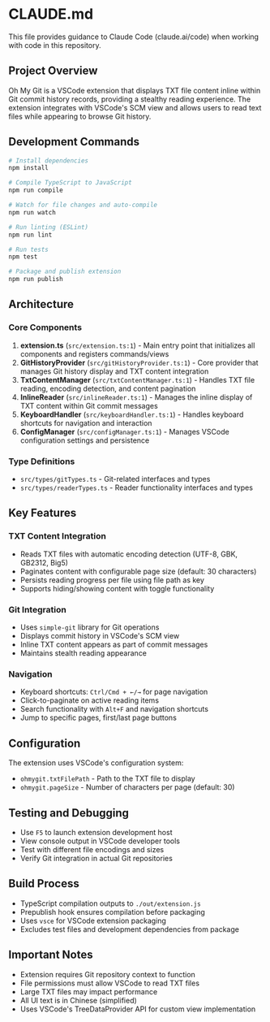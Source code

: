 # CLAUDE.md

This file provides guidance to Claude Code (claude.ai/code) when working with code in this repository.

## Project Overview

Oh My Git is a VSCode extension that displays TXT file content inline within Git commit history records, providing a stealthy reading experience. The extension integrates with VSCode's SCM view and allows users to read text files while appearing to browse Git history.

## Development Commands

```bash
# Install dependencies
npm install

# Compile TypeScript to JavaScript
npm run compile

# Watch for file changes and auto-compile
npm run watch

# Run linting (ESLint)
npm run lint

# Run tests
npm test

# Package and publish extension
npm run publish
```

## Architecture

### Core Components

1. **extension.ts** (`src/extension.ts:1`) - Main entry point that initializes all components and registers commands/views
2. **GitHistoryProvider** (`src/gitHistoryProvider.ts:1`) - Core provider that manages Git history display and TXT content integration
3. **TxtContentManager** (`src/txtContentManager.ts:1`) - Handles TXT file reading, encoding detection, and content pagination
4. **InlineReader** (`src/inlineReader.ts:1`) - Manages the inline display of TXT content within Git commit messages
5. **KeyboardHandler** (`src/keyboardHandler.ts:1`) - Handles keyboard shortcuts for navigation and interaction
6. **ConfigManager** (`src/configManager.ts:1`) - Manages VSCode configuration settings and persistence

### Type Definitions

- `src/types/gitTypes.ts` - Git-related interfaces and types
- `src/types/readerTypes.ts` - Reader functionality interfaces and types

## Key Features

### TXT Content Integration
- Reads TXT files with automatic encoding detection (UTF-8, GBK, GB2312, Big5)
- Paginates content with configurable page size (default: 30 characters)
- Persists reading progress per file using file path as key
- Supports hiding/showing content with toggle functionality

### Git Integration
- Uses `simple-git` library for Git operations
- Displays commit history in VSCode's SCM view
- Inline TXT content appears as part of commit messages
- Maintains stealth reading appearance

### Navigation
- Keyboard shortcuts: `Ctrl/Cmd + ←/→` for page navigation
- Click-to-paginate on active reading items
- Search functionality with `Alt+F` and navigation shortcuts
- Jump to specific pages, first/last page buttons

## Configuration

The extension uses VSCode's configuration system:
- `ohmygit.txtFilePath` - Path to the TXT file to display
- `ohmygit.pageSize` - Number of characters per page (default: 30)

## Testing and Debugging

- Use `F5` to launch extension development host
- View console output in VSCode developer tools
- Test with different file encodings and sizes
- Verify Git integration in actual Git repositories

## Build Process

- TypeScript compilation outputs to `./out/extension.js`
- Prepublish hook ensures compilation before packaging
- Uses `vsce` for VSCode extension packaging
- Excludes test files and development dependencies from package

## Important Notes

- Extension requires Git repository context to function
- File permissions must allow VSCode to read TXT files
- Large TXT files may impact performance
- All UI text is in Chinese (simplified)
- Uses VSCode's TreeDataProvider API for custom view implementation